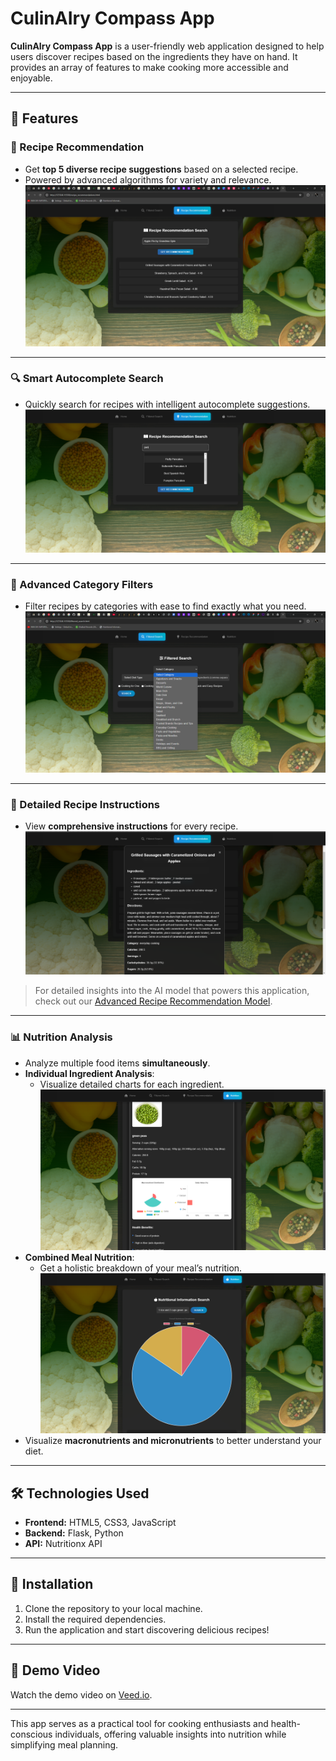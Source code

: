 # CulinAIry Compass App

**CulinAIry Compass App** is a user-friendly web application designed to help users discover recipes based on the ingredients they have on hand. It provides an array of features to make cooking more accessible and enjoyable.

---

## 🌟 **Features**

### **🍳 Recipe Recommendation**
- Get **top 5 diverse recipe suggestions** based on a selected recipe.  
- Powered by advanced algorithms for variety and relevance.  
![Recipe Recommendations](screenshots/advreccomendation.png)

---

### **🔍 Smart Autocomplete Search**
- Quickly search for recipes with intelligent autocomplete suggestions.  
![Autocomplete Search](screenshots/autocomplete.png)

---

### **🔖 Advanced Category Filters**
- Filter recipes by categories with ease to find exactly what you need.  
![Category Filters](screenshots/filter.png)

---

### **📜 Detailed Recipe Instructions**
- View **comprehensive instructions** for every recipe.  
![Recipe Details](screenshots/det.png)
> For detailed insights into the AI model that powers this application, check out our [Advanced Recipe Recommendation Model](./aimodel/README.md).

---

### **📊 Nutrition Analysis**
- Analyze multiple food items **simultaneously**.  
- **Individual Ingredient Analysis**:
  - Visualize detailed charts for each ingredient.  
  ![Individual Nutrition](screenshots/viz3.png)  
- **Combined Meal Nutrition**:
  - Get a holistic breakdown of your meal’s nutrition.  
  ![Combined Nutrition](screenshots/viz2.png)  
- Visualize **macronutrients and micronutrients** to better understand your diet.  

---

## 🛠️ **Technologies Used**
- **Frontend:** HTML5, CSS3, JavaScript  
- **Backend:** Flask, Python  
- **API:** Nutritionx API  

---

## 🚀 **Installation**
1. Clone the repository to your local machine.  
2. Install the required dependencies.  
3. Run the application and start discovering delicious recipes!  

---

## 🎥 **Demo Video**
Watch the demo video on [Veed.io](https://www.veed.io/view/88c9f9c3-b371-44ff-af1e-0179dd2d961f?panel=share).

---

This app serves as a practical tool for cooking enthusiasts and health-conscious individuals, offering valuable insights into nutrition while simplifying meal planning.
